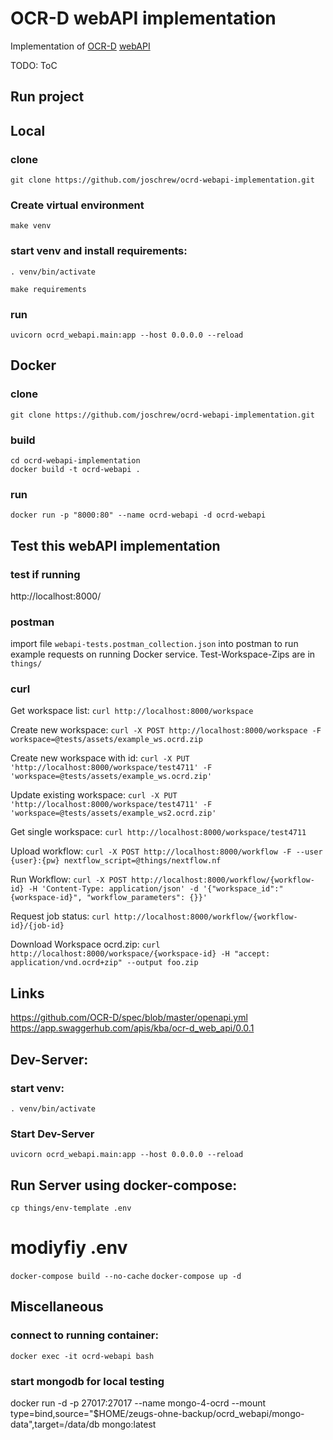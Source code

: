 OCR-D webAPI implementation
===========================

Implementation of [OCR-D](https://ocr-d.de/en/) [webAPI](https://github.com/OCR-D/spec/blob/master/openapi.yml)

TODO: ToC


Run project
-----------
## Local
### clone
`git clone https://github.com/joschrew/ocrd-webapi-implementation.git`

### Create virtual environment
`make venv`

### start venv and install requirements:
`. venv/bin/activate`

`make requirements`

### run
`uvicorn ocrd_webapi.main:app --host 0.0.0.0 --reload`

## Docker
### clone
`git clone https://github.com/joschrew/ocrd-webapi-implementation.git`

### build
```
cd ocrd-webapi-implementation
docker build -t ocrd-webapi .
```

### run
`docker run -p "8000:80" --name ocrd-webapi -d ocrd-webapi`


Test this webAPI implementation
-------------------------------
### test if running
http://localhost:8000/

### postman
import file `webapi-tests.postman_collection.json` into postman to run example requests on running
Docker service. Test-Workspace-Zips are in `things/`

### curl
Get workspace list:
`curl http://localhost:8000/workspace`

Create new workspace:
`curl -X POST http://localhost:8000/workspace -F workspace=@tests/assets/example_ws.ocrd.zip`

Create new workspace with id:
`curl -X PUT 'http://localhost:8000/workspace/test4711' -F 'workspace=@tests/assets/example_ws.ocrd.zip'`

Update existing workspace:
`curl -X PUT 'http://localhost:8000/workspace/test4711' -F 'workspace=@tests/assets/example_ws2.ocrd.zip'`

Get single workspace:
`curl http://localhost:8000/workspace/test4711`

Upload workflow:
`curl -X POST http://localhost:8000/workflow -F --user {user}:{pw} nextflow_script=@things/nextflow.nf`

Run Workflow:
`curl -X POST http://localhost:8000/workflow/{workflow-id} -H 'Content-Type: application/json' -d '{"workspace_id":"{workspace-id}", "workflow_parameters": {}}'`

Request job status:
`curl http://localhost:8000/workflow/{workflow-id}/{job-id}`

Download Workspace ocrd.zip:
`curl http://localhost:8000/workspace/{workspace-id} -H "accept: application/vnd.ocrd+zip" --output foo.zip`

Links
------
<https://github.com/OCR-D/spec/blob/master/openapi.yml>
<https://app.swaggerhub.com/apis/kba/ocr-d_web_api/0.0.1>


Dev-Server:
-----------
### start venv:
`. venv/bin/activate`

### Start Dev-Server
`uvicorn ocrd_webapi.main:app --host 0.0.0.0 --reload`


Run Server using docker-compose:
--------------------------------
`cp things/env-template .env`
# modiyfiy .env
`docker-compose build --no-cache`
`docker-compose up -d`



Miscellaneous
----------------

### connect to running container:
`docker exec -it ocrd-webapi bash`

### start mongodb for local testing
docker run -d -p 27017:27017 --name mongo-4-ocrd --mount type=bind,source="$HOME/zeugs-ohne-backup/ocrd_webapi/mongo-data",target=/data/db  mongo:latest
